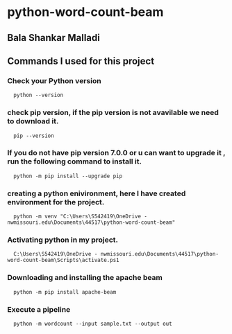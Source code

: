 # python-word-count-beam
## Bala Shankar Malladi

## Commands I used for this project

### Check your Python version
      python --version
      
### check pip version, if the pip version is not avavilable we need to download it.
      pip --version

### If you do not have pip version 7.0.0 or u can want to upgrade it , run the following command to install it.
      python -m pip install --upgrade pip
    
### creating a python enivironment, here I have created environment for the project.
      python -m venv "C:\Users\S542419\OneDrive - nwmissouri.edu\Documents\44517\python-word-count-beam"

### Activating python in my project.
      C:\Users\S542419\OneDrive - nwmissouri.edu\Documents\44517\python-word-count-beam\Scripts\activate.ps1
    
### Downloading and installing the apache beam
      python -m pip install apache-beam 
    
### Execute a pipeline
      python -m wordcount --input sample.txt --output out
